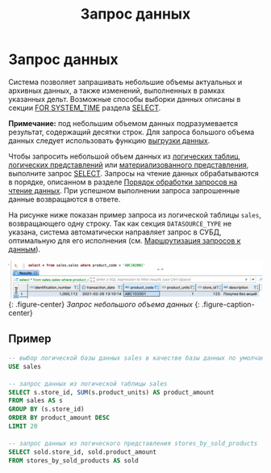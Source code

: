 ﻿---
layout: default
title: Запрос данных
nav_order: 5
parent: Работа с системой
has_children: true
has_toc: false
---

# Запрос данных

Система позволяет запрашивать небольшие объемы актуальных и архивных данных, а также изменений, 
выполненных в рамках указанных дельт. Возможные способы выборки данных описаны в секции 
[FOR SYSTEM_TIME](../../reference/sql_plus_requests/SELECT/SELECT.md#sect_for_system_time) раздела [SELECT](../../reference/sql_plus_requests/SELECT/SELECT.md).

**Примечание:** под небольшим объемом данных подразумевается результат, содержащий десятки строк.
Для запроса большого объема данных следует использовать функцию [выгрузки данных](../data_download/data_download.md).

Чтобы запросить небольшой объем данных из [логических таблиц](../../overview/main_concepts/logical_table/logical_table.md), 
[логических представлений](../../overview/main_concepts/logical_view/logical_view.md) 
или [материализованного представления](../../overview/main_concepts/materialized_view/materialized_view.md), 
выполните запрос [SELECT](../../reference/sql_plus_requests/SELECT/SELECT.md). Запросы на чтение 
данных обрабатываются в порядке, описанном в разделе 
[Порядок обработки запросов на чтение данных](../../overview/interactions/llr_processing/llr_processing.md). 
При успешном выполнении запроса запрошенные данные возвращаются в ответе.

На рисунке ниже показан пример запроса из логической таблицы `sales`, возвращающего одну строку. 
Так как секция `DATASOURCE_TYPE` не указана, система автоматически направляет запрос в СУБД, оптимальную 
для его исполнения (см. [Маршрутизация запросов к данным](routing/routing.md)).

![](data_reading.png)
{: .figure-center}
*Запрос небольшого объема данных*
{: .figure-caption-center}

## Пример

```sql
-- выбор логической базы данных sales в качестве базы данных по умолчанию
USE sales

-- запрос данных из логической таблицы sales
SELECT s.store_id, SUM(s.product_units) AS product_amount
FROM sales AS s
GROUP BY (s.store_id)
ORDER BY product_amount DESC
LIMIT 20

-- запрос данных из логического представления stores_by_sold_products
SELECT sold.store_id, sold.product_amount
FROM stores_by_sold_products AS sold
```